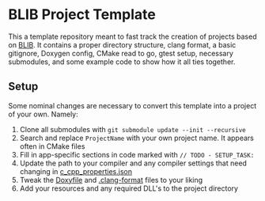 # BLIB Project Template
This a template repository meant to fast track the creation of projects based on [BLIB](https://github.com/benreid24/BLIB).
It contains a proper directory structure, clang format, a basic gitignore, Doxygen config, CMake read to go, gtest setup, necessary submodules, and some example code to show how it all ties together.

## Setup
Some nominal changes are necessary to convert this template into a project of your own. Namely:

1. Clone all submodules with `git submodule update --init --recursive`
2. Search and replace `ProjectName` with your own project name. It appears often in CMake files
1. Fill in app-specific sections in code marked with `// TODO - SETUP_TASK: `
3. Update the path to your compiler and any compiler settings that need changing in [c_cpp_properties.json](.vscode/c_cpp_properties.json)
4. Tweak the [Doxyfile](Doxyfile) and [.clang-format](.clang-format) files to your liking
5. Add your resources and any required DLL's to the project directory
